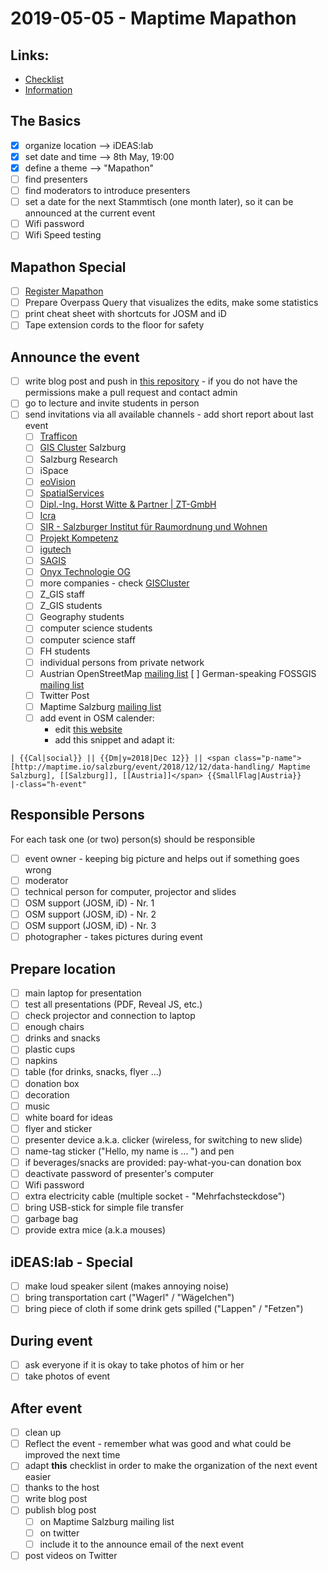# 2019-05-05 - Maptime Mapathon

## Links:

- [Checklist](http://www.missingmaps.org/host/)
- [Information](http://www.missingmaps.org/assets/downloads/mapathon-materials/english/How_to_Host_a_Mapathon_EN.pdf)


## The Basics

- [x] organize location --> iDEAS:lab
- [x] set date and time --> 8th May, 19:00
- [x] define a theme --> "Mapathon"
- [ ] find presenters
- [ ] find moderators to introduce presenters
- [ ] set a date for the next Stammtisch (one month later), so it can be announced at the current event
- [ ] Wifi password
- [ ] Wifi Speed testing

## Mapathon Special

- [ ] [Register Mapathon](https://docs.google.com/forms/d/e/1FAIpQLScdvsMHLor8mrDrHa-BQs2XzFb96vIrx3u--LHXWd1g7RncPg/viewform)
- [ ] Prepare Overpass Query that visualizes the edits, make some statistics
- [ ] print cheat sheet with shortcuts for JOSM and iD
- [ ] Tape extension cords to the floor for safety

## Announce the event

- [ ] write blog post and push in [this repository](https://github.com/maptime/salzburg/) - if you do not have the permissions make a pull request and contact admin
- [ ] go to lecture and invite students in person
- [ ] send invitations via all available channels - add short report about last event
  - [ ] [Trafficon](https://www.trafficon.eu/)
  - [ ] [GIS Cluster](http://www.giscluster.at/) Salzburg
  - [ ] Salzburg Research
  - [ ] iSpace
  - [ ] [eoVision](http://www.eovision.at/)
  - [ ] [SpatialServices](https://www.spatial-services.com/)
  - [ ] [Dipl.-Ing. Horst Witte & Partner | ZT-GmbH](https://www.witte.co.at/)
  - [ ] [Icra](http://www.icra.at/)
  - [ ] [SIR - Salzburger Institut für Raumordnung und Wohnen ](https://www.salzburg.gv.at/dienststellen/sonstige-einrichtungen/sir/)
  - [ ] [Projekt Kompetenz](http://www.projektkompetenz.eu/)
  - [ ] [igutech](https://www.igutech.at/)
  - [ ] [SAGIS](https://www.salzburg.gv.at/sagis)
  - [ ] [Onyx Technologie OG](http://www.apemap.com/)
  - [ ] more companies - check [GISCluster](http://www.giscluster.at/)
  - [ ] Z_GIS staff
  - [ ] Z_GIS students
  - [ ] Geography students
  - [ ] computer science students
  - [ ] computer science staff
  - [ ] FH students
  - [ ] individual persons from private network
  - [ ] Austrian OpenStreetMap [mailing list](https://lists.openstreetmap.org/listinfo/talk-at)
        [ ] German-speaking FOSSGIS [mailing list](fossgis-talk-liste@fossgis.de)
  - [ ] Twitter Post
  - [ ] Maptime Salzburg [mailing list](https://lists.fossgis.de/mailman/listinfo/maptime-salzburg)
  - [ ] add event in OSM calender:
    - edit [this website](https://wiki.openstreetmap.org/wiki/Template:Calendar)
    - add this snippet and adapt it:

```
| {{Cal|social}} || {{Dm|y=2018|Dec 12}} || <span class="p-name">[http://maptime.io/salzburg/event/2018/12/12/data-handling/ Maptime Salzburg], [[Salzburg]], [[Austria]]</span> {{SmallFlag|Austria}}
|-class="h-event"
```

## Responsible Persons

For each task one (or two) person(s) should be responsible

- [ ] event owner - keeping big picture and helps out if something goes wrong
- [ ] moderator
- [ ] technical person for computer, projector and slides
- [ ] OSM support (JOSM, iD) - Nr. 1
- [ ] OSM support (JOSM, iD) - Nr. 2
- [ ] OSM support (JOSM, iD) - Nr. 3
- [ ] photographer - takes pictures during event

## Prepare location

- [ ] main laptop for presentation
- [ ] test all presentations (PDF, Reveal JS, etc.)
- [ ] check projector and connection to laptop
- [ ] enough chairs
- [ ] drinks and snacks
- [ ] plastic cups
- [ ] napkins
- [ ] table (for drinks, snacks, flyer ...)
- [ ] donation box
- [ ] decoration
- [ ] music
- [ ] white board for ideas
- [ ] flyer and sticker
- [ ] presenter device a.k.a. clicker (wireless, for switching to new slide)
- [ ] name-tag sticker ("Hello, my name is ... ") and pen
- [ ] if beverages/snacks are provided: pay-what-you-can donation box
- [ ] deactivate password of presenter's computer
- [ ] Wifi password
- [ ] extra electricity cable (multiple socket - "Mehrfachsteckdose")
- [ ] bring USB-stick for simple file transfer
- [ ] garbage bag
- [ ] provide extra mice (a.k.a mouses)

## iDEAS:lab - Special

- [ ] make loud speaker silent (makes annoying noise)
- [ ] bring transportation cart ("Wagerl" / "Wägelchen")
- [ ] bring piece of cloth if some drink gets spilled ("Lappen" / "Fetzen")

## During event

- [ ] ask everyone if it is okay to take photos of him or her
- [ ] take photos of event

## After event

- [ ] clean up
- [ ] Reflect the event - remember what was good and what could be improved the next time
- [ ] adapt **this** checklist in order to make the organization of the next event easier
- [ ] thanks to the host
- [ ] write blog post
- [ ] publish blog post
  - [ ] on Maptime Salzburg mailing list
  - [ ] on twitter
  - [ ] include it to the announce email of the next event
- [ ] post videos on Twitter
